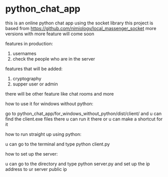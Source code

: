 # python_chat_app

this is an online python chat app using the socket library
this project is based from https://github.com/nimiology/local_massenger_socket
more versions with more feature will come soon

features in production:
1. usernames
2. check the people who are in the server

features that will be added:
1. cryptography
2. supper user or admin

there will be other feature like chat rooms and more

how to use it for windows without python:

go to python_chat_app/for_windows_without_python/dist/client/ and u can find the client.exe files there
u can run it there or u can make a shortcut for it

how to run straight up using python:

u can go to the terminal and type python client.py

how to set up the server:

u can go to the directory and type python server.py and set up the ip address to ur server public ip
